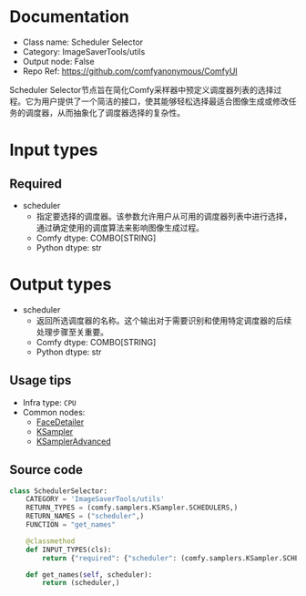 
# Documentation
- Class name: Scheduler Selector
- Category: ImageSaverTools/utils
- Output node: False
- Repo Ref: https://github.com/comfyanonymous/ComfyUI

Scheduler Selector节点旨在简化Comfy采样器中预定义调度器列表的选择过程。它为用户提供了一个简洁的接口，使其能够轻松选择最适合图像生成或修改任务的调度器，从而抽象化了调度器选择的复杂性。

# Input types
## Required
- scheduler
    - 指定要选择的调度器。该参数允许用户从可用的调度器列表中进行选择，通过确定使用的调度算法来影响图像生成过程。
    - Comfy dtype: COMBO[STRING]
    - Python dtype: str

# Output types
- scheduler
    - 返回所选调度器的名称。这个输出对于需要识别和使用特定调度器的后续处理步骤至关重要。
    - Comfy dtype: COMBO[STRING]
    - Python dtype: str


## Usage tips
- Infra type: `CPU`
- Common nodes:
    - [FaceDetailer](../../ComfyUI-Impact-Pack/Nodes/FaceDetailer.md)
    - [KSampler](../../Comfy/Nodes/KSampler.md)
    - [KSamplerAdvanced](../../Comfy/Nodes/KSamplerAdvanced.md)



## Source code
```python
class SchedulerSelector:
    CATEGORY = 'ImageSaverTools/utils'
    RETURN_TYPES = (comfy.samplers.KSampler.SCHEDULERS,)
    RETURN_NAMES = ("scheduler",)
    FUNCTION = "get_names"

    @classmethod
    def INPUT_TYPES(cls):
        return {"required": {"scheduler": (comfy.samplers.KSampler.SCHEDULERS,)}}

    def get_names(self, scheduler):
        return (scheduler,)

```
